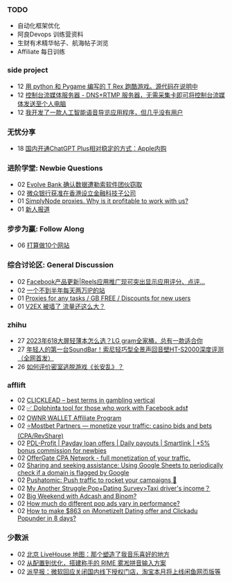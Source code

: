 ### TODO
-  自动化框架优化
-  阿良Devops 训练营资料
-  生财有术精华帖子、航海帖子浏览
-  Affiliate 每日训练

### side project
<!-- sideproject:START -->
-  12 [用 python 和 Pygame 编写的 T Rex 跑酷游戏。源代码在说明中](https://www.youtube.com/watch?v=pZySIXSelCA)
-  12 [控制台流媒体服务器 - DNS+RTMP 服务器，无需采集卡即可将控制台流媒体发送至个人电脑](https://github.com/Aioros/console-streaming-server)
-  12 [我开发了一款人工智能语音导览应用程序，但几乎没有用户](https://www.reddit.com/r/SideProject/comments/18gpp0e/ive_built_an_ai_audio_tour_app_but_have_almost_no/)<!-- sideproject:END -->


### 无忧分享
<!-- ruyo:START -->
-  18 [国内开通ChatGPT Plus相对稳定的方式：Apple内购](https://51.ruyo.net/18681.html)<!-- ruyo:END -->

### 进阶学堂: Newbie Questions
<!-- advertcn1:START -->
-  02 [Evolve Bank 确认数据遭勒索软件团伙窃取](https://www.advertcn.com/thread-115547-1-1.html)
-  02 [微众银行获准在香港设立金融科技子公司](https://www.advertcn.com/thread-115546-1-1.html)
-  01 [SimplyNode proxies. Why is it profitable to work with us?](https://www.advertcn.com/thread-115537-1-1.html)
-  01 [新人报道](https://www.advertcn.com/thread-115534-1-1.html)<!-- advertcn1:END -->

### 步步为赢: Follow Along
<!-- advertcn2:START -->
-  06 [打算做10个网站](https://www.advertcn.com/thread-115247-1-1.html)<!-- advertcn2:END -->

### 综合讨论区: General Discussion
<!-- advertcn3:START -->
-  02 [Facebook产品更新|Reels应用推广现可突出显示应用评分、点评...](https://www.advertcn.com/thread-115548-1-1.html)
-  02 [一个不到半年每天两万IP的站](https://www.advertcn.com/thread-115543-1-1.html)
-  01 [Proxies for any tasks / GB FREE / Discounts for new users](https://www.advertcn.com/thread-115538-1-1.html)
-  01 [V2EX 被墙了 流量还这么大？](https://www.advertcn.com/thread-115535-1-1.html)<!-- advertcn3:END -->


### zhihu
<!-- zhihu:START -->
-  27 [2023年618大屏轻薄本怎么选？LG gram全家桶，总有一款适合你](http://zhuanlan.zhihu.com/p/632641888?utm_campaign=rss&utm_medium=rss&utm_source=rss&utm_content=title)
-  27 [年轻人的第一台SoundBar！索尼轻巧型全景声回音壁HT-S2000深度评测（全网首发）](http://zhuanlan.zhihu.com/p/630990296?utm_campaign=rss&utm_medium=rss&utm_source=rss&utm_content=title)
-  26 [如何评价密室逃脱游戏《长安乱》？](http://www.zhihu.com/question/563950552/answer/3045961312?utm_campaign=rss&utm_medium=rss&utm_source=rss&utm_content=title)<!-- zhihu:END -->

### afflift
<!-- afflift:START -->
-  02 [CLICKLEAD – best terms in gambling vertical](https://afflift.com/f/threads/clicklead-%E2%80%93-best-terms-in-gambling-vertical.7194/)
-  02 [✅ Dolphin❗️a tool for those who work with Facebook ads❗️](https://afflift.com/f/threads/%E2%9C%85-dolphin%E2%9D%97%EF%B8%8Fa-tool-for-those-who-work-with-facebook-ads%E2%9D%97%EF%B8%8F.7096/)
-  02 [OWNR WALLET Affiliate Program](https://afflift.com/f/threads/ownr-wallet-affiliate-program.9733/)
-  02 [⭐️Mostbet Partners — monetize your traffic: casino bids and bets &lpar;CPA/RevShare&rpar;](https://afflift.com/f/threads/%E2%AD%90%EF%B8%8Fmostbet-partners-%E2%80%94-monetize-your-traffic-casino-bids-and-bets-cpa-revshare.7373/)
-  02 [PDL-Profit | Payday loan offers | Daily payouts | Smartlink | +5% bonus commission for newbies](https://afflift.com/f/threads/pdl-profit-payday-loan-offers-daily-payouts-smartlink-5-bonus-commission-for-newbies.13326/)
-  02 [OfferGate CPA Network - full monetization of your traffic.](https://afflift.com/f/threads/offergate-cpa-network-full-monetization-of-your-traffic.13382/)
-  02 [Sharing and seeking assistance: Using Google Sheets to periodically check if a domain is flagged by Google](https://afflift.com/f/threads/sharing-and-seeking-assistance-using-google-sheets-to-periodically-check-if-a-domain-is-flagged-by-google.13378/)
-  02 [Pushatomic: Push traffic to rocket your campaigns 🚀](https://afflift.com/f/threads/pushatomic-push-traffic-to-rocket-your-campaigns-%F0%9F%9A%80.13084/)
-  02 [My Another Struggle:Pop+Dating Survey&gt;Taxi driver&#39;s income？](https://afflift.com/f/threads/my-another-struggle-pop-dating-survey-taxi-drivers-income%EF%BC%9F.13190/)
-  02 [Big Weekend with Adcash and Binom?](https://afflift.com/f/threads/big-weekend-with-adcash-and-binom.13318/)
-  02 [How much do different pop ads vary in performance?](https://afflift.com/f/threads/how-much-do-different-pop-ads-vary-in-performance.13266/)
-  02 [How to make $863 on iMonetizeIt Dating offer and Clickadu Popunder in 8 days?](https://afflift.com/f/threads/how-to-make-863-on-imonetizeit-dating-offer-and-clickadu-popunder-in-8-days.13380/)<!-- afflift:END -->

### 少数派
<!-- sspai:START -->
-  02 [北京 LiveHouse 地图：那个塑造了我音乐喜好的地方](https://sspai.com/post/90121)
-  02 [从配置到优化，搭建称手的 RIME 雾凇拼音输入方案](https://sspai.com/post/89281)
-  02 [派早报：微软回应关闭国内线下授权门店，淘宝本月将上线闲鱼网页版等](https://sspai.com/post/90124)<!-- sspai:END -->
